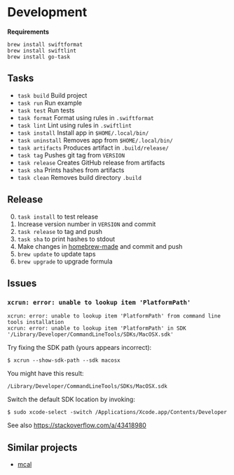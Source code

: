 # Development

**Requirements**

```
brew install swiftformat
brew install swiftlint
brew install go-task
```

## Tasks

- `task build` Build project
- `task run` Run example
- `task test` Run tests
- `task format` Format using rules in `.swiftformat`
- `task lint` Lint using rules in `.swiftlint`
- `task install` Install app in `$HOME/.local/bin/`
- `task uninstall` Removes app from `$HOME/.local/bin/`
- `task artifacts` Produces artifact in `.build/release/`
- `task tag` Pushes git tag from `VERSION`
- `task release` Creates GitHub release from artifacts
- `task sha` Prints hashes from artifacts
- `task clean` Removes build directory `.build`

## Release

0. `task install` to test release
1. Increase version number in `VERSION` and commit
2. `task release` to tag and push
3. `task sha` to print hashes to stdout
4. Make changes in [homebrew-made](https://github.com/oschrenk/homebrew-made) and commit and push
5. `brew update` to update taps
6. `brew upgrade` to upgrade formula

## Issues

### `xcrun: error: unable to lookup item 'PlatformPath'`

```
xcrun: error: unable to lookup item 'PlatformPath' from command line tools installation
xcrun: error: unable to lookup item 'PlatformPath' in SDK '/Library/Developer/CommandLineTools/SDKs/MacOSX.sdk'
```

Try fixing the SDK path (yours appears incorrect):

`$ xcrun --show-sdk-path --sdk macosx`

You might have this result:

`/Library/Developer/CommandLineTools/SDKs/MacOSX.sdk`

Switch the default SDK location by invoking:

`$ sudo xcode-select -switch /Applications/Xcode.app/Contents/Developer`

See also https://stackoverflow.com/a/43418980

## Similar projects

- [mcal](https://github.com/0ihsan/mcal)
